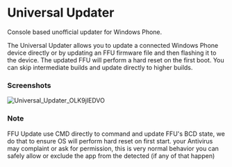 # Universal Updater
Console based unofficial updater for Windows Phone.

The Universal Updater allows you to update a connected Windows Phone device directly or by updating an FFU firmware file and then flashing it to the device. The updated FFU will perform a hard reset on the first boot. You can skip intermediate builds and update directly to higher builds.

### Screenshots
![Universal_Updater_OLK9jIEDVO](https://github.com/user-attachments/assets/7994ad32-268e-44bd-8eeb-299188eecfda)

### Note
FFU Update use CMD directly to command and update FFU's BCD state,
we do that to ensure OS will perform hard reset on first start.
your Antivirus may complaint or ask for permission, this is very normal behavior
you can safely allow or exclude the app from the detected (if any of that happen)

